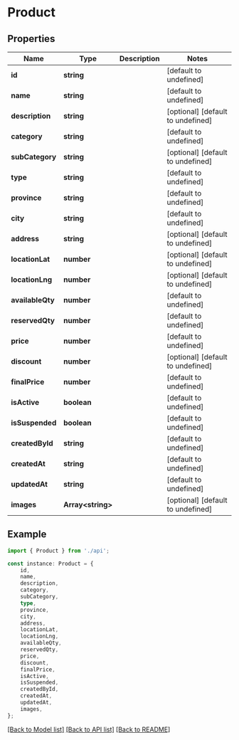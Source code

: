 # Product


## Properties

Name | Type | Description | Notes
------------ | ------------- | ------------- | -------------
**id** | **string** |  | [default to undefined]
**name** | **string** |  | [default to undefined]
**description** | **string** |  | [optional] [default to undefined]
**category** | **string** |  | [default to undefined]
**subCategory** | **string** |  | [optional] [default to undefined]
**type** | **string** |  | [default to undefined]
**province** | **string** |  | [default to undefined]
**city** | **string** |  | [default to undefined]
**address** | **string** |  | [optional] [default to undefined]
**locationLat** | **number** |  | [optional] [default to undefined]
**locationLng** | **number** |  | [optional] [default to undefined]
**availableQty** | **number** |  | [default to undefined]
**reservedQty** | **number** |  | [default to undefined]
**price** | **number** |  | [default to undefined]
**discount** | **number** |  | [optional] [default to undefined]
**finalPrice** | **number** |  | [default to undefined]
**isActive** | **boolean** |  | [default to undefined]
**isSuspended** | **boolean** |  | [default to undefined]
**createdById** | **string** |  | [default to undefined]
**createdAt** | **string** |  | [default to undefined]
**updatedAt** | **string** |  | [default to undefined]
**images** | **Array&lt;string&gt;** |  | [optional] [default to undefined]

## Example

```typescript
import { Product } from './api';

const instance: Product = {
    id,
    name,
    description,
    category,
    subCategory,
    type,
    province,
    city,
    address,
    locationLat,
    locationLng,
    availableQty,
    reservedQty,
    price,
    discount,
    finalPrice,
    isActive,
    isSuspended,
    createdById,
    createdAt,
    updatedAt,
    images,
};
```

[[Back to Model list]](../README.md#documentation-for-models) [[Back to API list]](../README.md#documentation-for-api-endpoints) [[Back to README]](../README.md)
